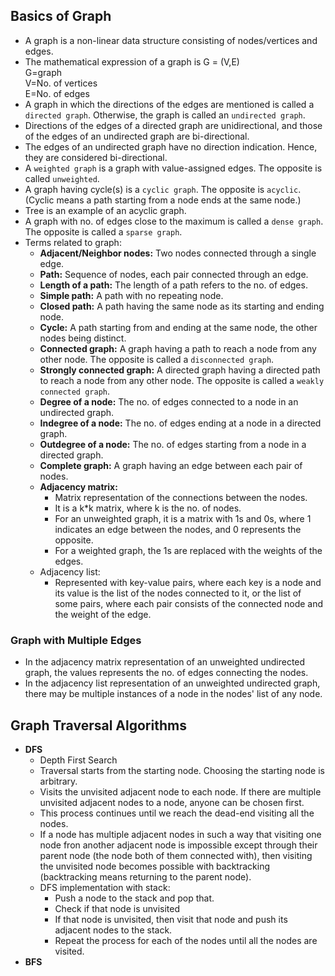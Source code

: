 ## **Basics of Graph**

- A graph is a non-linear data structure consisting of nodes/vertices and edges.
- The mathematical expression of a graph is G = (V,E)  
   G=graph  
   V=No. of vertices  
   E=No. of edges
- A graph in which the directions of the edges are mentioned is called a `directed graph`. Otherwise, the graph is called an `undirected graph`.
- Directions of the edges of a directed graph are unidirectional, and those of the edges of an undirected graph are bi-directional.
- The edges of an undirected graph have no direction indication. Hence, they are considered bi-directional.
- A `weighted graph` is a graph with value-assigned edges. The opposite is called `unweighted`.
- A graph having cycle(s) is a `cyclic graph`. The opposite is `acyclic`. (Cyclic means a path starting from a node ends at the same node.)
- Tree is an example of an acyclic graph.
- A graph with no. of edges close to the maximum is called a `dense graph`. The opposite is called a `sparse graph`.
- Terms related to graph:
  - **Adjacent/Neighbor nodes:** Two nodes connected through a single edge.
  - **Path:** Sequence of nodes, each pair connected through an edge.
  - **Length of a path:** The length of a path refers to the no. of edges.
  - **Simple path:** A path with no repeating node.
  - **Closed path:** A path having the same node as its starting and ending node.
  - **Cycle:** A path starting from and ending at the same node, the other nodes being distinct.
  - **Connected graph:** A graph having a path to reach a node from any other node. The opposite is called a `disconnected graph`.
  - **Strongly connected graph:** A directed graph having a directed path to reach a node from any other node. The opposite is called a `weakly connected graph`.
  - **Degree of a node:** The no. of edges connected to a node in an undirected graph.
  - **Indegree of a node:** The no. of edges ending at a node in a directed graph.
  - **Outdegree of a node:** The no. of edges starting from a node in a directed graph.
  - **Complete graph:** A graph having an edge between each pair of nodes.
  - **Adjacency matrix:**
    - Matrix representation of the connections between the nodes.
    - It is a k\*k matrix, where k is the no. of nodes.
    - For an unweighted graph, it is a matrix with 1s and 0s, where 1 indicates an edge between the nodes, and 0 represents the opposite.
    - For a weighted graph, the 1s are replaced with the weights of the edges.
  - Adjacency list:
    - Represented with key-value pairs, where each key is a node and its value is the list of the nodes connected to it, or the list of some pairs, where each pair consists of the connected node and the weight of the edge.

### Graph with Multiple Edges

- In the adjacency matrix representation of an unweighted undirected graph, the values represents the no. of edges connecting the nodes.
- In the adjacency list representation of an unweighted undirected graph, there may be multiple instances of a node in the nodes' list of any node.

## **Graph Traversal Algorithms**

- **DFS**
  - Depth First Search
  - Traversal starts from the starting node. Choosing the starting node is arbitrary.
  - Visits the unvisited adjacent node to each node. If there are multiple unvisited adjacent nodes to a node, anyone can be chosen first.
  - This process continues until we reach the dead-end visiting all the nodes.
  - If a node has multiple adjacent nodes in such a way that visiting one node fron another adjacent node is impossible except through their parent node (the node both of them connected with), then visiting the unvisited node becomes possible with backtracking (backtracking means returning to the parent node).
  - DFS implementation with stack:
    - Push a node to the stack and pop that.
    - Check if that node is unvisited
    - If that node is unvisited, then visit that node and push its adjacent nodes to the stack.
    - Repeat the process for each of the nodes until all the nodes are visited.
- **BFS**

